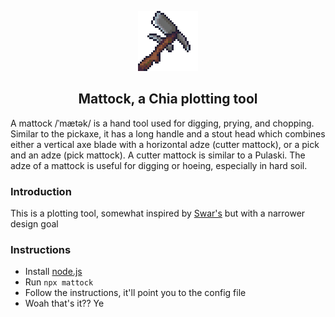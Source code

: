 <p align="center">
    <a href="./">
        <img src="readme-assets/mattock.png"/>
    </a>
</p>
<h2 align="center">Mattock, a Chia plotting tool</h2>

A mattock /ˈmætək/ is a hand tool used for digging, prying, and chopping. Similar to the pickaxe, it has a long handle and a stout head which combines either a vertical axe blade with a horizontal adze (cutter mattock), or a pick and an adze (pick mattock). A cutter mattock is similar to a Pulaski. The adze of a mattock is useful for digging or hoeing, especially in hard soil.

### Introduction
This is a plotting tool, somewhat inspired by [Swar's](https://github.com/swar/Swar-Chia-Plot-Manager) but with a narrower design goal

### Instructions
- Install [node.js](https://nodejs.org/)
- Run `npx mattock`
- Follow the instructions, it'll point you to the config file
- Woah that's it?? Ye
